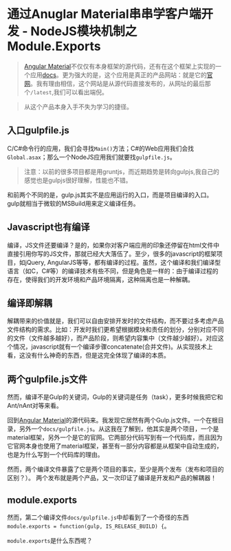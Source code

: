 # 通过Anuglar Material串串学客户端开发 - NodeJS模块机制之Module.Exports
> [Angular Material](https://github.com/angular/material)不仅仅有本身框架的源代码，还有在这个框架上实现的一个应用[docs](https://github.com/angular/material/tree/master/docs)。更为强大的是，这个应用是真正的产品网站：就是它的[官网](https://material.angularjs.org/latest/#/)。我有理由相信，这个网站是从源代码直接发布的，从网址的最后那个`/latest`,我们可以看出端倪。

> 从这个产品本身入手不失为学习的捷径。

## 入口gulpfile.js
C/C#命令行的应用，我们会寻找`Main()`方法；C#的Web应用我们会找`Global.asax`；那么一个NodeJS应用我们就要找`gulpfile.js`。
> 注意：以前的很多项目都是用gruntjs，而近期趋势是转向gulpjs,我自己的感觉也是gulpjs很好理解，性能也不错。

和前两个不同的是，gulp.js其实不是应用运行的入口，而是项目编译的入口。gulp就相当于微软的MSBuild用来定义编译任务。

## Javascript也有编译
编译，JS文件还要编译？是的，如果你对客户端应用的印象还停留在html文件中直接引用你写的JS文件，那就已经大大落伍了。至少，很多的javascript的框架项目，如jQuery, AngularJS等等，都有编译的过程。虽然，这个编译和我们编译型语言（如C，C#等）的编译技术有些不同，但是角色是一样的：由于编译过程的存在，使得我们的开发环境和产品环境隔离，这种隔离也是一种解耦。

## 编译即解耦
解耦带来的价值就是，我们可以自由安排开发时的文件结构，而不要过多考虑产品文件结构的需求。比如：开发时我们更希望根据模块和责任的划分，分别对应不同的文件（文件越多越好），而产品阶段，则希望内容集中（文件越少越好）。对应这个情况，javascript就有一个编译步骤concatenate(合并文件)。从实现技术上看，这没有什么神奇的东西，但是这完全体现了编译的本质。

## 两个gulpfile.js文件
然而，编译不是Gulp的关键词，Gulp的关键词是任务（task），更多时候我把它和Ant/nAnt对等来看。

回到[Angular Material](https://github.com/angular/material)的源代码来。我发现它居然有两个Gulp.js文件。一个在根目录，另外一个`docs/gulpfile.js`。从这我在了解到，他其实是两个项目，一个是material框架，另外一个是它的官网。它两部分代码写到有一个代码库，而且因为它官网本身也使用了material框架，甚至有一部分内容都是从框架中自动生成的，也是为什么写到一个代码库的理由。

然而，两个编译文件暴露了它是两个项目的事实，至少是两个发布（发布和项目的区别？）。 两个发布就是两个产品，又一次印证了编译是开发和产品的解耦器！

## module.exports
然而，第二个编译文件`docs/gulpfile.js`中却看到了一个奇怪的东西`module.exports = function(gulp, IS_RELEASE_BUILD) {`。

`module.exports`是什么东西呢？